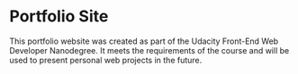 # Portfolio Site

This portfolio website was created as part of the Udacity Front-End Web Developer Nanodegree. It meets the requirements of the course and will be used to present personal web projects in the future.


